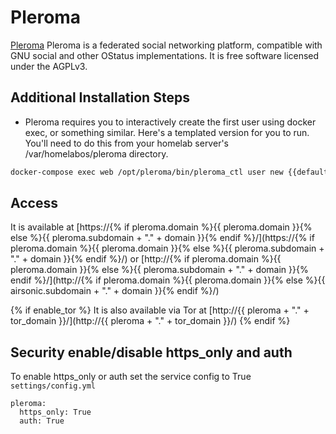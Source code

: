# Pleroma

[Pleroma](https://github.com/angristan/docker-pleroma) Pleroma is a federated social networking platform, compatible with GNU social and other OStatus implementations. It is free software licensed under the AGPLv3.

## Additional Installation Steps

* Pleroma requires you to interactively create the first user using docker exec, or something similar. Here's a templated version for you to run. You'll need to do this from your homelab server's /var/homelabos/pleroma directory.

```sh
docker-compose exec web /opt/pleroma/bin/pleroma_ctl user new {{default_username}} {{admin_email}} --name {{default_username}} --password {{default_password}} --admin --moderator -y
```

## Access

It is available at [https://{% if pleroma.domain %}{{ pleroma.domain }}{% else %}{{ pleroma.subdomain + "." + domain }}{% endif %}/](https://{% if pleroma.domain %}{{ pleroma.domain }}{% else %}{{ pleroma.subdomain + "." + domain }}{% endif %}/) or [http://{% if pleroma.domain %}{{ pleroma.domain }}{% else %}{{ pleroma.subdomain + "." + domain }}{% endif %}/](http://{% if pleroma.domain %}{{ pleroma.domain }}{% else %}{{ airsonic.subdomain + "." + domain }}{% endif %}/)

{% if enable_tor %}
It is also available via Tor at [http://{{ pleroma + "." + tor_domain }}/](http://{{ pleroma + "." + tor_domain }}/)
{% endif %}

## Security enable/disable https_only and auth

To enable https_only or auth set the service config to True
`settings/config.yml`

```
pleroma:
  https_only: True
  auth: True
```
